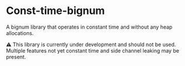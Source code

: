 # Const-time-bignum
A bignum library that operates in constant time and without any heap allocations.

⚠️ This library is currently under development and should not be used. Multiple features not yet constant time and side channel leaking may be present.

